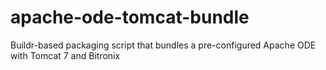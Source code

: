 apache-ode-tomcat-bundle
========================

Buildr-based packaging script that bundles a pre-configured Apache ODE with Tomcat 7 and Bitronix
